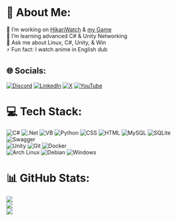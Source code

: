 # 💫 About Me:
🔭 I’m working on [HikariWatch](https://github.com/ElryGH/HikariWatch) & [my Game](https://elry.moe/blogs/4/build-n-blast-development)<br>🌱 I’m learning advanced C# & Unity Networking<br>💬 Ask me about Linux, C#, Unity, & Win<br>⚡ Fun fact: I watch anime in English dub


## 🌐 Socials:
[![Discord](https://img.shields.io/badge/Discord-%237289DA.svg?logo=discord&logoColor=white)](https://discord.gg/CFQScaxeAm) [![LinkedIn](https://img.shields.io/badge/LinkedIn-%230077B5.svg?logo=linkedin&logoColor=white)](https://linkedin.com/in/kevin-pflugradt) [![X](https://img.shields.io/badge/X-black.svg?logo=X&logoColor=white)](https://x.com/elrymoede) [![YouTube](https://img.shields.io/badge/YouTube-%23FF0000.svg?logo=YouTube&logoColor=white)](https://youtube.com/@elrymoe) 

# 💻 Tech Stack:
![C#](https://custom-icon-badges.demolab.com/badge/C%23-%23239120.svg?logo=cshrp&logoColor=white) ![.Net](https://img.shields.io/badge/.NET-5C2D91?style=flat&logo=.net&logoColor=white) ![VB](https://img.shields.io/badge/VB6-blue) ![Python](https://img.shields.io/badge/Python-3776AB?logo=python&logoColor=fff) ![CSS](https://img.shields.io/badge/CSS-1572B6?logo=css3&logoColor=fff) ![HTML](https://img.shields.io/badge/HTML-%23E34F26.svg?logo=html5&logoColor=white) ![MySQL](https://img.shields.io/badge/mysql-4479A1.svg?style=flat&logo=mysql&logoColor=white) ![SQLite](https://img.shields.io/badge/sqlite-%2307405e.svg?style=flat&logo=sqlite&logoColor=white) ![Swagger](https://img.shields.io/badge/-Swagger-%23Clojure?style=flat&logo=swagger&logoColor=white)</br>
![Unity](https://img.shields.io/badge/unity-%23000000.svg?style=flat&logo=unity&logoColor=white) ![Git](https://img.shields.io/badge/git-%23F05033.svg?style=flat&logo=git&logoColor=white) ![Docker](https://img.shields.io/badge/docker-%230db7ed.svg?style=flat&logo=docker&logoColor=white)</br>
![Arch Linux](https://img.shields.io/badge/Arch%20Linux-1793D1?logo=arch-linux&logoColor=fff) ![Debian](https://img.shields.io/badge/Debian-A81D33?logo=debian&logoColor=fff) ![Windows](https://custom-icon-badges.demolab.com/badge/Windows-0078D6?logo=windows11&logoColor=white)
# 📊 GitHub Stats:
![](https://github-readme-stats.vercel.app/api?username=ElryGH&theme=dark&hide_border=false&include_all_commits=true&count_private=false)<br/>
![](https://github-readme-streak-stats.herokuapp.com/?user=ElryGH&theme=dark&hide_border=false)<br/>
![](https://github-readme-stats.vercel.app/api/top-langs/?username=ElryGH&theme=dark&hide_border=false&include_all_commits=true&count_private=false&layout=compact)

